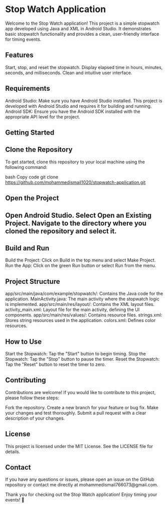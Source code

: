 <h1>Stop Watch Application</h1>
Welcome to the Stop Watch application! This project is a simple stopwatch app developed using Java and XML in Android Studio. It demonstrates basic stopwatch functionality and provides a clean, user-friendly interface for timing events.

<h2>Features</h2>
Start, stop, and reset the stopwatch.
Display elapsed time in hours, minutes, seconds, and milliseconds.
Clean and intuitive user interface.
<h2>Requirements</h2>
Android Studio: Make sure you have Android Studio installed. This project is developed with Android Studio and requires it for building and running.
Android SDK: Ensure you have the Android SDK installed with the appropriate API level for the project.
<h2>Getting Started</h2>
<h2>Clone the Repository</h2>
To get started, clone this repository to your local machine using the following command:

bash
Copy code
git clone https://github.com/mohammedismail1020/stopwatch-application.git
<h2>Open the Project<h2>
Open Android Studio.
Select Open an Existing Project.
Navigate to the directory where you cloned the repository and select it.
<h2>Build and Run</h2>
Build the Project: Click on Build in the top menu and select Make Project.
Run the App: Click on the green Run button or select Run from the menu.
<h2>Project Structure</h2>
app/src/main/java/com/example/stopwatch/: Contains the Java code for the application.
MainActivity.java: The main activity where the stopwatch logic is implemented.
app/src/main/res/layout/: Contains the XML layout files.
activity_main.xml: Layout file for the main activity, defining the UI components.
app/src/main/res/values/: Contains resource files.
strings.xml: Stores string resources used in the application.
colors.xml: Defines color resources.
<h2>How to Use</h2>
Start the Stopwatch: Tap the "Start" button to begin timing.
Stop the Stopwatch: Tap the "Stop" button to pause the timer.
Reset the Stopwatch: Tap the "Reset" button to reset the timer to zero.
<h2>Contributing</h2>
Contributions are welcome! If you would like to contribute to this project, please follow these steps:

Fork the repository.
Create a new branch for your feature or bug fix.
Make your changes and test thoroughly.
Submit a pull request with a clear description of your changes.
<h2>License</h2>
This project is licensed under the MIT License. See the LICENSE file for details.

<h2>Contact</h2>
If you have any questions or issues, please open an issue on the GitHub repository or contact me directly at mohammedismail766073@gmail.com.

Thank you for checking out the Stop Watch application! Enjoy timing your events! 🚀
